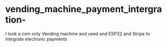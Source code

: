 # vending_machine_payment_intergration-
I took a coin only Vending machine and used and ESP32 and Stripe to integrate electronic payments
